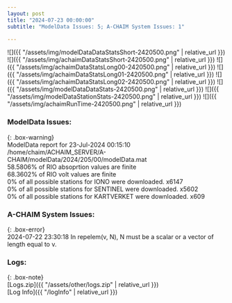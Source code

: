 ```yaml
---
layout: post
title: "2024-07-23 00:00:00"
subtitle: "ModelData Issues: 5; A-CHAIM System Issues: 1"

---
```


![]({{ "/assets/img/modelDataDataStatsShort-2420500.png" | relative_url }})
![]({{ "/assets/img/achaimDataStatsShort-2420500.png" | relative_url }})
![]({{ "/assets/img/achaimDataStatsLong00-2420500.png" | relative_url }})
![]({{ "/assets/img/achaimDataStatsLong01-2420500.png" | relative_url }})
![]({{ "/assets/img/achaimDataStatsLong02-2420500.png" | relative_url }})
![]({{ "/assets/img/modelDataDataStats-2420500.png" | relative_url }})
![]({{ "/assets/img/modelDataStationStats-2420500.png" | relative_url }})
![]({{ "/assets/img/achaimRunTime-2420500.png" | relative_url }})


### ModelData Issues:  
  
{: .box-warning}  
 ModelData report for 23-Jul-2024 00:15:10   
 /home/chaim/ACHAIM_SERVER/A-CHAIM/modelData/2024/205/00/modelData.mat   
 58.5806% of RIO absoprtion values are finite   
 68.3602% of RIO volt values are finite   
 0% of all possible stations for IONO were downloaded. x6147   
 0% of all possible stations for SENTINEL were downloaded. x5602   
 0% of all possible stations for KARTVERKET were downloaded. x609   
  
### A-CHAIM System Issues:  
  
{: .box-error}  
2024-07-22 23:30:18 In repelem(v, N), N must be a scalar or a vector of length equal to v.  

### Logs:  
  
{: .box-note}  
[Logs.zip]({{ "/assets/other/logs.zip" | relative_url }})  
[Log Info]({{ "/logInfo" | relative_url }})  
